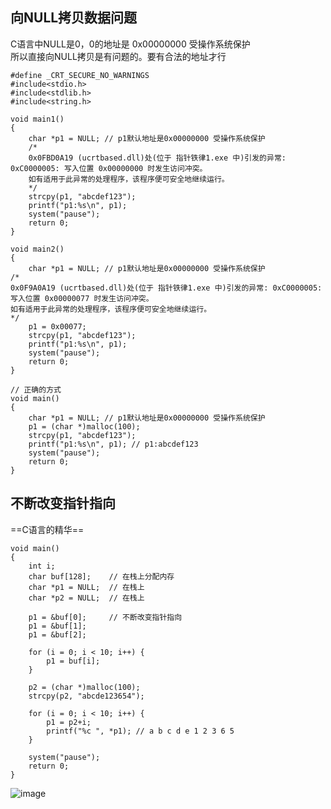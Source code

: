 ## 向NULL拷贝数据问题
C语言中NULL是0，0的地址是 0x00000000 受操作系统保护  
所以直接向NULL拷贝是有问题的。要有合法的地址才行
```
#define _CRT_SECURE_NO_WARNINGS
#include<stdio.h>
#include<stdlib.h>
#include<string.h>

void main1()
{
	char *p1 = NULL; // p1默认地址是0x00000000 受操作系统保护
	/*
	0x0FBD0A19 (ucrtbased.dll)处(位于 指针铁律1.exe 中)引发的异常: 0xC0000005: 写入位置 0x00000000 时发生访问冲突。
	如有适用于此异常的处理程序，该程序便可安全地继续运行。
	*/
	strcpy(p1, "abcdef123"); 
	printf("p1:%s\n", p1);
	system("pause");
	return 0;
}

void main2()
{
	char *p1 = NULL; // p1默认地址是0x00000000 受操作系统保护
/*
0x0F9A0A19 (ucrtbased.dll)处(位于 指针铁律1.exe 中)引发的异常: 0xC0000005: 写入位置 0x00000077 时发生访问冲突。
如有适用于此异常的处理程序，该程序便可安全地继续运行。
*/
	p1 = 0x00077;
	strcpy(p1, "abcdef123"); 
	printf("p1:%s\n", p1);
	system("pause");
	return 0;
}

// 正确的方式
void main()
{
	char *p1 = NULL; // p1默认地址是0x00000000 受操作系统保护							
	p1 = (char *)malloc(100);
	strcpy(p1, "abcdef123"); 
	printf("p1:%s\n", p1); // p1:abcdef123
	system("pause");
	return 0;
}
```
## 不断改变指针指向

==C语言的精华==

```
void main()
{
	int i;
	char buf[128];    // 在栈上分配内存
	char *p1 = NULL;  // 在栈上
	char *p2 = NULL;  // 在栈上

	p1 = &buf[0];     // 不断改变指针指向
	p1 = &buf[1];
	p1 = &buf[2];

	for (i = 0; i < 10; i++) {
		p1 = buf[i];
	}

	p2 = (char *)malloc(100);
	strcpy(p2, "abcde123654");

	for (i = 0; i < 10; i++) {
		p1 = p2+i;
		printf("%c ", *p1); // a b c d e 1 2 3 6 5
	}

	system("pause");
	return 0;
}
```
![image](https://note.youdao.com/yws/public/resource/40eb0f2a2bbd5ae78eb3afb88ee1c19d/xmlnote/57F0AA4B21B3443D95215DA47AC7F009/7684)